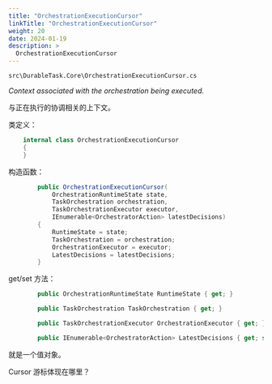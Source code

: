 ```yaml
---
title: "OrchestrationExecutionCursor"
linkTitle: "OrchestrationExecutionCursor"
weight: 20
date: 2024-01-19
description: >
  OrchestrationExecutionCursor
---
```




`src\DurableTask.Core\OrchestrationExecutionCursor.cs`

*Context associated with the orchestration being executed.*

与正在执行的协调相关的上下文。

类定义：

```c#
    internal class OrchestrationExecutionCursor
    {
    }
```

构造函数：

```c#
        public OrchestrationExecutionCursor(
            OrchestrationRuntimeState state,
            TaskOrchestration orchestration,
            TaskOrchestrationExecutor executor,
            IEnumerable<OrchestratorAction> latestDecisions)
        {
            RuntimeState = state;
            TaskOrchestration = orchestration;
            OrchestrationExecutor = executor;
            LatestDecisions = latestDecisions;
        }
```

get/set 方法：

```c#
        public OrchestrationRuntimeState RuntimeState { get; }

        public TaskOrchestration TaskOrchestration { get; }

        public TaskOrchestrationExecutor OrchestrationExecutor { get; }

        public IEnumerable<OrchestratorAction> LatestDecisions { get; set; }
```

就是一个值对象。

Cursor 游标体现在哪里？
